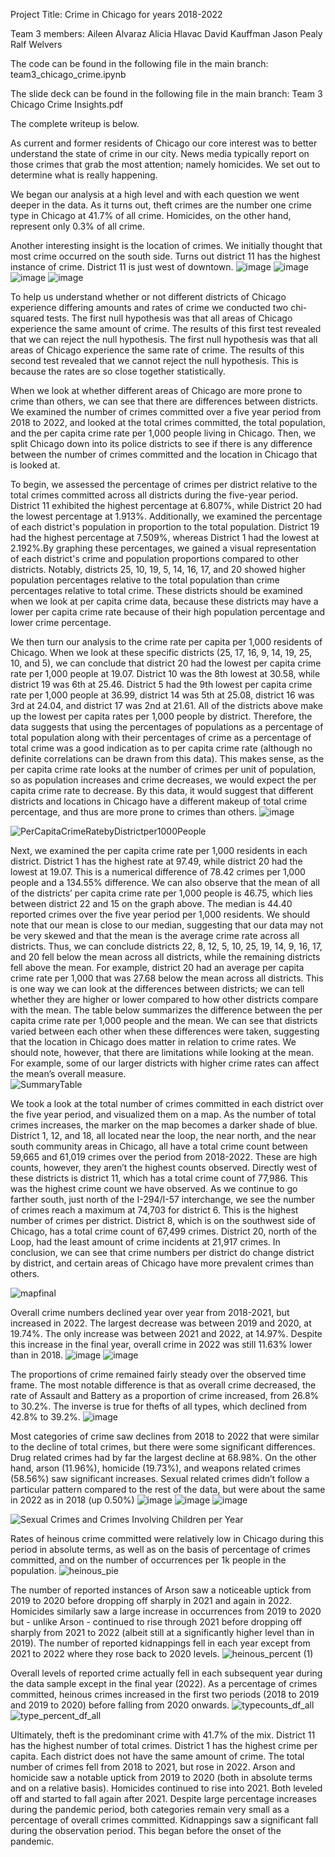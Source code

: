 Project Title:
Crime in Chicago for years 2018-2022

Team 3 members:
Aileen Alvaraz
Alicia Hlavac
David Kauffman
Jason Pealy
Ralf Welvers

The code can be found in the following file in the main branch:
team3_chicago_crime.ipynb

The slide deck can be found in the following file in the main branch:
Team 3 Chicago Crime Insights.pdf

The complete writeup is below.

As current and former residents of Chicago our core interest was to better understand the state of crime in our city. News media typically report on those crimes that grab the most attention; namely homicides. We set out to determine what is really happening.

We began our analysis at a high level and with each question we went deeper in the data. As it turns out, theft crimes are the number one crime type in Chicago at 41.7% of all crime. Homicides, on the other hand, represent only 0.3% of all crime.

Another interesting insight is the location of crimes. We initially thought that most crime occurred on the south side. Turns out district 11 has the highest instance of crime. District 11 is just west of downtown.
![image](https://github.com/ralfwelvers/project1_chicago_crime/assets/131560690/5c80552d-4f11-4b66-aad5-0bd6da001070)
![image](https://github.com/ralfwelvers/project1_chicago_crime/assets/131560690/cbdd5aa9-d26c-4bf7-8176-258a0e376a61)
![image](https://github.com/ralfwelvers/project1_chicago_crime/assets/131560690/481ed9f0-23eb-43ce-baec-48a1bf9505b2)
![image](https://github.com/ralfwelvers/project1_chicago_crime/assets/131560690/8aa5a6d4-dc38-40f2-a6ec-298d90fe5cd8)

To help us understand whether or not different districts of Chicago experience differing amounts and rates of crime we conducted two chi-squared tests. The first null hypothesis was that all areas of Chicago experience the same amount of crime. The results of this first test revealed that we can reject the null hypothesis. The first null hypothesis was that all areas of Chicago experience the same rate of crime. The results of this second test revealed that we cannot reject the null hypothesis. This is because the rates are so close together statistically.

When we look at whether different areas of Chicago are more prone to crime than others, we can see that there are differences between districts.  We examined the number of crimes committed over a five year period from 2018 to 2022, and looked at the total crimes committed, the total population, and the per capita crime rate per 1,000 people living in Chicago. Then, we split Chicago down into its police districts to see if there is any difference between the number of crimes committed and the location in Chicago that is looked at.
	
To begin, we assessed the percentage of crimes per district relative to the total crimes committed across all districts during the five-year period. District 11 exhibited the highest percentage at 6.807%, while District 20 had the lowest percentage at 1.913%. Additionally, we examined the percentage of each district's population in proportion to the total population. District 19 had the highest percentage at 7.509%, whereas District 1 had the lowest at 2.192%.By graphing these percentages, we gained a visual representation of each district's crime and population proportions compared to other districts. Notably, districts 25, 10, 19, 5, 14, 16, 17, and 20 showed higher population percentages relative to the total population than crime percentages relative to total crime. These districts should be examined when we look at per capita crime data, because these districts may have a lower per capita crime rate because of their high population percentage and lower crime percentage. 

We then turn our analysis to the crime rate per capita per 1,000 residents of Chicago.  When we look at these specific districts (25, 17, 16, 9, 14, 19, 25, 10, and 5), we can conclude that district 20 had the lowest per capita crime rate per 1,000 people at 19.07.  District 10 was the 8th lowest at 30.58, while district 19 was 6th at 25.46.  District 5 had the 9th lowest per capita crime rate per 1,000 people at 36.99, district 14 was 5th at 25.08, district 16 was 3rd at 24.04, and district 17 was 2nd at 21.61.  All of the districts above make up the lowest per capita rates per 1,000 people by district. Therefore, the data suggests that using the percentages of populations as a percentage of total population along with their percentages of crime as a percentage of total crime was a good indication as to per capita crime rate (although no definite correlations can be drawn from this data).  This makes sense, as the per capita crime rate looks at the number of crimes per unit of population, so as population increases and crime decreases, we would expect the per capita crime rate to decrease.  By this data, it would suggest that different districts and locations in Chicago have a different makeup of total crime percentage, and thus are more prone to crimes than others.
![image](https://github.com/ralfwelvers/project1_chicago_crime/assets/131560690/8be73d97-c2da-4a8a-bf04-82ce59e9970c)

![PerCapitaCrimeRatebyDistrictper1000People](https://github.com/ralfwelvers/project1_chicago_crime/assets/127240852/09ebe7c3-c65c-480b-a65b-98cd0a686c3a)

Next, we examined the per capita crime rate per 1,000 residents in each district. District 1 has the highest rate at 97.49, while district 20 had the lowest at 19.07.  This is a numerical difference of 78.42 crimes per 1,000 people and a 134.55% difference.  We can also observe that the mean of all of the districts’ per capita crime rate per 1,000 people is 46.75, which lies between district 22 and 15 on the graph above.  The median is 44.40 reported crimes over the five year period per 1,000 residents.  We should note that our mean is close to our median, suggesting that our data may not be very skewed and that the mean is the average crime rate across all districts.  Thus, we can conclude districts 22, 8, 12, 5, 10, 25, 19, 14, 9, 16, 17, and 20 fell below the mean across all districts, while the remaining districts fell above the mean.  For example, district 20 had an average per capita crime rate per 1,000 that was 27.68 below the mean across all districts.  This is one way we can look at the differences between districts; we can  tell whether they are higher or lower compared to how other districts compare with the mean.  The table below summarizes the difference between the per capita crime rate per 1,000 people and the mean.  We can see that districts varied between each other when these differences were taken, suggesting that the location in Chicago does matter in relation to crime rates. We should note, however, that there are limitations while looking at the mean.  For example, some of our larger districts with higher crime rates can affect the mean’s overall measure.  
![SummaryTable](https://github.com/ralfwelvers/project1_chicago_crime/assets/127240852/11be4f62-667a-42fb-a22c-d1c14f1127e7)

We took a look at the total number of crimes committed in each district over the five year period, and visualized them on a map.  As the number of total crimes increases, the marker on the map becomes a darker shade of blue.  District 1, 12, and 18, all located near the loop, the near north, and the near south community areas in Chicago, all have a total crime count between 59,665 and 61,019 crimes over the period from 2018-2022. These are high counts, however, they aren’t the highest counts observed.  Directly west of these districts is district 11, which has a total crime count of 77,986.  This was the highest crime count we have observed.  As we continue to go farther south, just north of the I-294/I-57 interchange, we see the number of crimes reach a maximum at 74,703 for district 6. This is the highest number of crimes per district.  District 8, which is on the southwest side of Chicago, has a total crime count of 67,499 crimes. District 20, north of the Loop, had the least amount of crime incidents at 21,917 crimes.  In conclusion, we can see that crime numbers per district do change district by district, and certain areas of Chicago have more prevalent crimes than others. 

![mapfinal](https://github.com/ralfwelvers/project1_chicago_crime/assets/127240852/5131715c-741a-47db-a068-88482502ca77)

Overall crime numbers declined year over year from 2018-2021, but increased in 2022. The largest decrease was between 2019 and 2020, at 19.74%. The only increase was between 2021 and 2022, at 14.97%. Despite this increase in the final year, overall crime in 2022 was still 11.63% lower than in 2018.
![image](https://github.com/ralfwelvers/project1_chicago_crime/assets/131560690/284145c4-c16e-4f35-b6be-00e6116af7a2)
![image](https://github.com/ralfwelvers/project1_chicago_crime/assets/131560690/bf82dc1e-d868-4e91-99c6-eab9985cb7d0)

The proportions of crime remained fairly steady over the observed time frame. The most notable difference is that as overall crime decreased, the rate of Assault and Battery as a proportion of crime increased, from 26.8% to 30.2%. The inverse is true for thefts of all types, which declined from 42.8% to 39.2%.
![image](https://github.com/ralfwelvers/project1_chicago_crime/assets/131560690/379f6fed-dd48-4f06-8305-d0faa7f43046)

Most categories of crime saw declines from 2018 to 2022 that were similar to the decline of total crimes, but there were some significant differences. Drug related crimes had by far the largest decline at 68.98%. On the other hand, arson (11.96%), homicide (19.73%), and weapons related crimes (58.56%) saw significant increases. Sexual related crimes didn’t follow a particular pattern compared to the rest of the data, but were about the same in 2022 as in 2018 (up 0.50%)
![image](https://github.com/ralfwelvers/project1_chicago_crime/assets/131560690/05c1acef-8223-4d86-a2dd-e890018e0442)
![image](https://github.com/ralfwelvers/project1_chicago_crime/assets/131560690/5af42296-6f94-491b-a585-b2a705e53b77)
![image](https://github.com/ralfwelvers/project1_chicago_crime/assets/131560690/1a838603-94dc-41c0-922d-258f866f5591)


![Sexual Crimes and Crimes Involving Children per Year](https://github.com/ralfwelvers/project1_chicago_crime/assets/127240852/3e6ad888-ae24-4fbf-9045-b1c919069254)

Rates of heinous crime committed were relatively low in Chicago during this period in absolute terms, as well as on the basis of percentage of crimes committed, and on the number of occurrences per 1k people in the population.
![heinous_pie](https://github.com/ralfwelvers/project1_chicago_crime/assets/127240852/c31a2848-60a4-4671-9642-ef19716bb618)

The number of reported instances of Arson saw a noticeable uptick from 2019 to 2020 before dropping off sharply in 2021 and again in 2022.  Homicides similarly saw a large increase in occurrences from 2019 to 2020 but - unlike Arson - continued to rise through 2021 before dropping off sharply from 2021 to 2022 (albeit still at a significantly higher level than in 2019).  The number of reported kidnappings fell in each year except from 2021 to 2022 where they rose back to 2020 levels.
![heinous_percent (1)](https://github.com/ralfwelvers/project1_chicago_crime/assets/127240852/11779dbc-ab58-4d10-a289-a0de13b83e77)

Overall levels of reported crime actually fell in each subsequent year during the data sample except in the final year (2022).  As a percentage of crimes committed, heinous crimes increased in the first two periods (2018 to 2019 and 2019 to 2020) before falling from 2020 onwards.
![typecounts_df_all](https://github.com/ralfwelvers/project1_chicago_crime/assets/127240852/7081987e-e14d-4041-93bf-76f11166d7a5)
![type_percent_df_all](https://github.com/ralfwelvers/project1_chicago_crime/assets/127240852/6baff183-5ed7-409a-8145-20b087a6f1b0)

Ultimately, theft is the predominant crime with 41.7% of the mix. District 11 has the highest number of total crimes. District 1 has the highest crime per capita. Each district does not have the same amount of crime.  The total number of crimes fell from 2018 to 2021, but rose in 2022. Arson and homicide saw a notable uptick from 2019 to 2020 (both in absolute terms and on a relative basis).  Homicides continued to rise into 2021.  Both leveled off and started to fall again after 2021.  Despite large percentage increases during the pandemic period, both categories remain very small as a percentage of overall crimes committed. Kidnappings saw a significant fall during the observation period.  This began before the onset of the pandemic.





